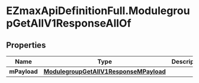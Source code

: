 # EZmaxApiDefinitionFull.ModulegroupGetAllV1ResponseAllOf

## Properties

Name | Type | Description | Notes
------------ | ------------- | ------------- | -------------
**mPayload** | [**ModulegroupGetAllV1ResponseMPayload**](ModulegroupGetAllV1ResponseMPayload.md) |  | 


